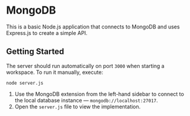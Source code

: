 # MongoDB

This is a basic Node.js application that connects to MongoDB and uses Express.js to create a simple API.

## Getting Started

The server should run automatically on port `3000` when starting a workspace. To run it manually, execute:

```
node server.js
```

1. Use the MongoDB extension from the left-hand sidebar to connect to the local database instance — `mongodb://localhost:27017`.
2. Open the `server.js` file to view the implementation.

